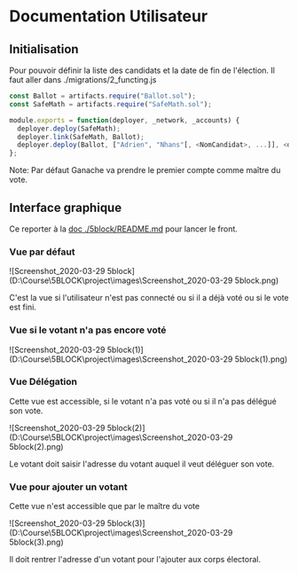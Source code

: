 # Documentation Utilisateur

## Initialisation

Pour pouvoir définir la liste des candidats et la date de fin de l'élection. Il faut aller dans ./migrations/2_functing.js

```js
const Ballot = artifacts.require("Ballot.sol");
const SafeMath = artifacts.require("SafeMath.sol");

module.exports = function(deployer, _network, _accounts) {
  deployer.deploy(SafeMath);
  deployer.link(SafeMath, Ballot);
  deployer.deploy(Ballot, ["Adrien", "Nhans"[, <NomCandidat>, ...]], <dateDeFinEnTimestamp>);
};
```



Note: Par défaut Ganache va prendre le premier compte comme maître du vote.



## Interface graphique

Ce reporter à la [doc ./5block/README.md](./5block/README.md) pour lancer le front.

### Vue par défaut

![Screenshot_2020-03-29 5block](D:\Course\5BLOCK\project\images\Screenshot_2020-03-29 5block.png)

C'est la vue si l'utilisateur n'est pas connecté ou si il a déjà voté ou si le vote est fini.

### Vue si le votant n'a pas encore voté

![Screenshot_2020-03-29 5block(1)](D:\Course\5BLOCK\project\images\Screenshot_2020-03-29 5block(1).png)

### Vue Délégation

Cette vue est accessible, si le votant n'a pas voté ou si il n'a pas délégué son vote.

 ![Screenshot_2020-03-29 5block(2)](D:\Course\5BLOCK\project\images\Screenshot_2020-03-29 5block(2).png)

Le votant doit saisir l'adresse du votant auquel il veut déléguer son vote.

### Vue pour ajouter un votant

Cette vue n'est accessible que par le maître du vote

![Screenshot_2020-03-29 5block(3)](D:\Course\5BLOCK\project\images\Screenshot_2020-03-29 5block(3).png)

Il doit rentrer l'adresse d'un votant pour l'ajouter aux corps électoral.

